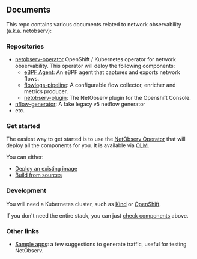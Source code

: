 ## Documents
This repo contains various documents related to network observability (a.k.a. netobserv):

### Repositories
* [netobserv-operator](https://github.com/netobserv/network-observability-operator)
    OpenShift / Kubernetes operator for network observability.
    This operator will deloy the following components:
    * [eBPF Agent](https://github.com/netobserv/netobserv-ebpf-agent): An eBPF agent that captures and exports network flows.
    * [flowlogs-pipeline](https://github.com/netobserv/flowlogs-pipeline): A configurable flow collector, enricher and metrics producer.
    * [netobserv-plugin](https://github.com/netobserv/network-observability-console-plugin):
    The NetObserv plugin for the Openshift Console.
* [nflow-generator](https://github.com/netobserv/nflow-generator):
A fake legacy v5 netflow generator
* etc.

### Get started
The easiest way to get started is to use the [NetObserv Operator](https://github.com/netobserv/network-observability-operator) that will deploy all the components for you. It is available via [OLM](https://operatorhub.io/operator/netobserv-operator).

You can either:
- [Deploy an existing image](https://github.com/netobserv/network-observability-operator#deploy-an-existing-image)
- [Build from sources](https://github.com/netobserv/network-observability-operator#build--push--deploy)

### Development

You will need a Kubernetes cluster, such as [Kind](./kind.md) or [OpenShift](./openshift.md).

If you don't need the entire stack, you can just [check components](#repositories) above.

### Other links

- [Sample apps](./sample_apps.md): a few suggestions to generate traffic, useful for testing NetObserv.
